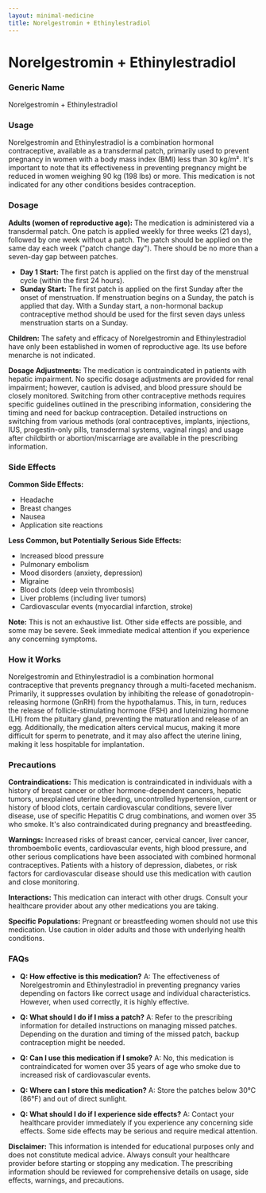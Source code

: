 ```yaml
---
layout: minimal-medicine
title: Norelgestromin + Ethinylestradiol
---
```


# Norelgestromin + Ethinylestradiol
### Generic Name
Norelgestromin + Ethinylestradiol

### Usage
Norelgestromin and Ethinylestradiol is a combination hormonal contraceptive, available as a transdermal patch, primarily used to prevent pregnancy in women with a body mass index (BMI) less than 30 kg/m².  It's important to note that its effectiveness in preventing pregnancy might be reduced in women weighing 90 kg (198 lbs) or more.  This medication is not indicated for any other conditions besides contraception.

### Dosage
**Adults (women of reproductive age):** The medication is administered via a transdermal patch.  One patch is applied weekly for three weeks (21 days), followed by one week without a patch.  The patch should be applied on the same day each week ("patch change day").  There should be no more than a seven-day gap between patches.

* **Day 1 Start:** The first patch is applied on the first day of the menstrual cycle (within the first 24 hours).
* **Sunday Start:** The first patch is applied on the first Sunday after the onset of menstruation. If menstruation begins on a Sunday, the patch is applied that day.  With a Sunday start, a non-hormonal backup contraceptive method should be used for the first seven days unless menstruation starts on a Sunday.

**Children:** The safety and efficacy of Norelgestromin and Ethinylestradiol have only been established in women of reproductive age.  Its use before menarche is not indicated.

**Dosage Adjustments:**  The medication is contraindicated in patients with hepatic impairment.  No specific dosage adjustments are provided for renal impairment; however, caution is advised, and blood pressure should be closely monitored.  Switching from other contraceptive methods requires specific guidelines outlined in the prescribing information, considering the timing and need for backup contraception.  Detailed instructions on switching from various methods (oral contraceptives, implants, injections, IUS, progestin-only pills, transdermal systems, vaginal rings) and usage after childbirth or abortion/miscarriage are available in the prescribing information.

### Side Effects
**Common Side Effects:**

* Headache
* Breast changes
* Nausea
* Application site reactions

**Less Common, but Potentially Serious Side Effects:**

* Increased blood pressure
* Pulmonary embolism
* Mood disorders (anxiety, depression)
* Migraine
* Blood clots (deep vein thrombosis)
* Liver problems (including liver tumors)
* Cardiovascular events (myocardial infarction, stroke)

**Note:** This is not an exhaustive list.  Other side effects are possible, and some may be severe.  Seek immediate medical attention if you experience any concerning symptoms.


### How it Works
Norelgestromin and Ethinylestradiol is a combination hormonal contraceptive that prevents pregnancy through a multi-faceted mechanism. Primarily, it suppresses ovulation by inhibiting the release of gonadotropin-releasing hormone (GnRH) from the hypothalamus.  This, in turn, reduces the release of follicle-stimulating hormone (FSH) and luteinizing hormone (LH) from the pituitary gland, preventing the maturation and release of an egg.  Additionally, the medication alters cervical mucus, making it more difficult for sperm to penetrate, and it may also affect the uterine lining, making it less hospitable for implantation.

### Precautions
**Contraindications:**  This medication is contraindicated in individuals with a history of breast cancer or other hormone-dependent cancers, hepatic tumors, unexplained uterine bleeding, uncontrolled hypertension, current or history of blood clots, certain cardiovascular conditions, severe liver disease, use of specific Hepatitis C drug combinations,  and women over 35 who smoke.  It's also contraindicated during pregnancy and breastfeeding.

**Warnings:**  Increased risks of breast cancer, cervical cancer, liver cancer, thromboembolic events, cardiovascular events, high blood pressure, and other serious complications have been associated with combined hormonal contraceptives.  Patients with a history of depression, diabetes, or risk factors for cardiovascular disease should use this medication with caution and close monitoring.

**Interactions:** This medication can interact with other drugs.  Consult your healthcare provider about any other medications you are taking.

**Specific Populations:**  Pregnant or breastfeeding women should not use this medication.  Use caution in older adults and those with underlying health conditions.


### FAQs

* **Q: How effective is this medication?** A:  The effectiveness of Norelgestromin and Ethinylestradiol in preventing pregnancy varies depending on factors like correct usage and individual characteristics.  However, when used correctly, it is highly effective.

* **Q: What should I do if I miss a patch?** A: Refer to the prescribing information for detailed instructions on managing missed patches.  Depending on the duration and timing of the missed patch, backup contraception might be needed.

* **Q: Can I use this medication if I smoke?** A: No, this medication is contraindicated for women over 35 years of age who smoke due to increased risk of cardiovascular events.

* **Q: Where can I store this medication?** A: Store the patches below 30°C (86°F) and out of direct sunlight.

* **Q: What should I do if I experience side effects?** A: Contact your healthcare provider immediately if you experience any concerning side effects.  Some side effects may be serious and require medical attention.

**Disclaimer:** This information is intended for educational purposes only and does not constitute medical advice.  Always consult your healthcare provider before starting or stopping any medication.  The prescribing information should be reviewed for comprehensive details on usage, side effects, warnings, and precautions.
